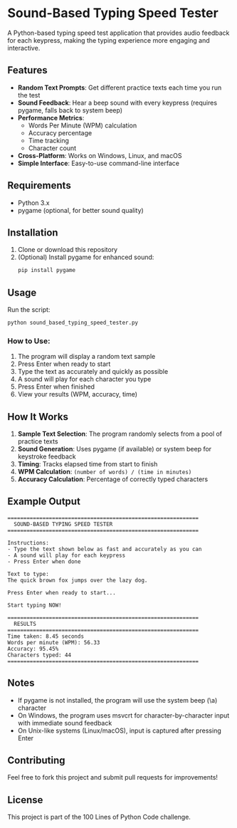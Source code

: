 # Sound-Based Typing Speed Tester

A Python-based typing speed test application that provides audio feedback for each keypress, making the typing experience more engaging and interactive.

## Features

- **Random Text Prompts**: Get different practice texts each time you run the test
- **Sound Feedback**: Hear a beep sound with every keypress (requires pygame, falls back to system beep)
- **Performance Metrics**: 
  - Words Per Minute (WPM) calculation
  - Accuracy percentage
  - Time tracking
  - Character count
- **Cross-Platform**: Works on Windows, Linux, and macOS
- **Simple Interface**: Easy-to-use command-line interface

## Requirements

- Python 3.x
- pygame (optional, for better sound quality)

## Installation

1. Clone or download this repository
2. (Optional) Install pygame for enhanced sound:
   ```bash
   pip install pygame
   ```

## Usage

Run the script:
```bash
python sound_based_typing_speed_tester.py
```

### How to Use:
1. The program will display a random text sample
2. Press Enter when ready to start
3. Type the text as accurately and quickly as possible
4. A sound will play for each character you type
5. Press Enter when finished
6. View your results (WPM, accuracy, time)

## How It Works

1. **Sample Text Selection**: The program randomly selects from a pool of practice texts
2. **Sound Generation**: Uses pygame (if available) or system beep for keystroke feedback
3. **Timing**: Tracks elapsed time from start to finish
4. **WPM Calculation**: `(number of words) / (time in minutes)`
5. **Accuracy Calculation**: Percentage of correctly typed characters

## Example Output

```
============================================================
  SOUND-BASED TYPING SPEED TESTER
============================================================

Instructions:
- Type the text shown below as fast and accurately as you can
- A sound will play for each keypress
- Press Enter when done

Text to type:
The quick brown fox jumps over the lazy dog.

Press Enter when ready to start...

Start typing NOW!

============================================================
  RESULTS
============================================================
Time taken: 8.45 seconds
Words per minute (WPM): 56.33
Accuracy: 95.45%
Characters typed: 44
============================================================
```

## Notes

- If pygame is not installed, the program will use the system beep (\a) character
- On Windows, the program uses msvcrt for character-by-character input with immediate sound feedback
- On Unix-like systems (Linux/macOS), input is captured after pressing Enter

## Contributing

Feel free to fork this project and submit pull requests for improvements!

## License

This project is part of the 100 Lines of Python Code challenge.
